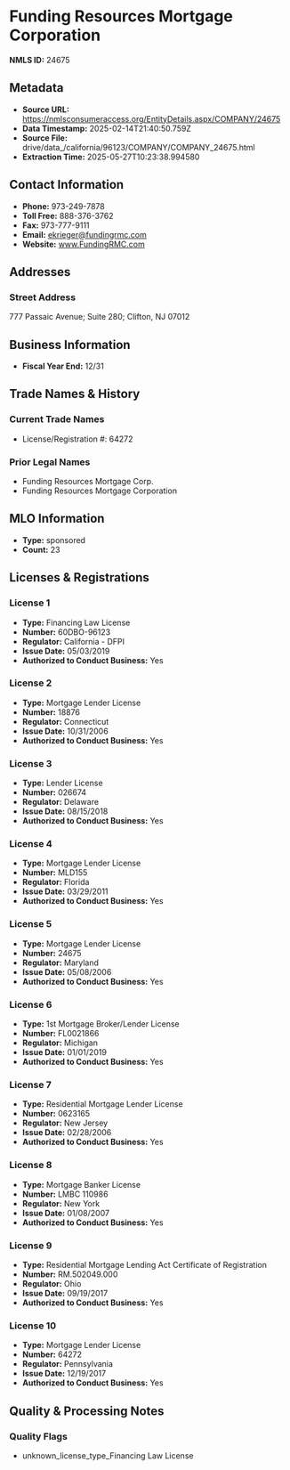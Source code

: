 # Funding Resources Mortgage Corporation

**NMLS ID:** 24675

## Metadata
- **Source URL:** https://nmlsconsumeraccess.org/EntityDetails.aspx/COMPANY/24675
- **Data Timestamp:** 2025-02-14T21:40:50.759Z
- **Source File:** drive/data_/california/96123/COMPANY/COMPANY_24675.html
- **Extraction Time:** 2025-05-27T10:23:38.994580

## Contact Information
- **Phone:** 973-249-7878
- **Toll Free:** 888-376-3762
- **Fax:** 973-777-9111
- **Email:** ekrieger@fundingrmc.com
- **Website:** www.FundingRMC.com

## Addresses
### Street Address
777 Passaic Avenue; Suite 280; Clifton, NJ 07012

## Business Information
- **Fiscal Year End:** 12/31

## Trade Names & History
### Current Trade Names
- License/Registration #: 64272

### Prior Legal Names
- Funding Resources Mortgage Corp.
- Funding Resources Mortgage Corporation

## MLO Information
- **Type:** sponsored
- **Count:** 23

## Licenses & Registrations

### License 1
- **Type:** Financing Law License
- **Number:** 60DBO-96123
- **Regulator:** California - DFPI
- **Issue Date:** 05/03/2019
- **Authorized to Conduct Business:** Yes

### License 2
- **Type:** Mortgage Lender License
- **Number:** 18876
- **Regulator:** Connecticut
- **Issue Date:** 10/31/2006
- **Authorized to Conduct Business:** Yes

### License 3
- **Type:** Lender License
- **Number:** 026674
- **Regulator:** Delaware
- **Issue Date:** 08/15/2018
- **Authorized to Conduct Business:** Yes

### License 4
- **Type:** Mortgage Lender License
- **Number:** MLD155
- **Regulator:** Florida
- **Issue Date:** 03/29/2011
- **Authorized to Conduct Business:** Yes

### License 5
- **Type:** Mortgage Lender License
- **Number:** 24675
- **Regulator:** Maryland
- **Issue Date:** 05/08/2006
- **Authorized to Conduct Business:** Yes

### License 6
- **Type:** 1st Mortgage Broker/Lender License
- **Number:** FL0021866
- **Regulator:** Michigan
- **Issue Date:** 01/01/2019
- **Authorized to Conduct Business:** Yes

### License 7
- **Type:** Residential Mortgage Lender License
- **Number:** 0623165
- **Regulator:** New Jersey
- **Issue Date:** 02/28/2006
- **Authorized to Conduct Business:** Yes

### License 8
- **Type:** Mortgage Banker License
- **Number:** LMBC 110986
- **Regulator:** New York
- **Issue Date:** 01/08/2007
- **Authorized to Conduct Business:** Yes

### License 9
- **Type:** Residential Mortgage Lending Act Certificate of Registration
- **Number:** RM.502049.000
- **Regulator:** Ohio
- **Issue Date:** 09/19/2017
- **Authorized to Conduct Business:** Yes

### License 10
- **Type:** Mortgage Lender License
- **Number:** 64272
- **Regulator:** Pennsylvania
- **Issue Date:** 12/19/2017
- **Authorized to Conduct Business:** Yes

## Quality & Processing Notes
### Quality Flags
- unknown_license_type_Financing Law License
